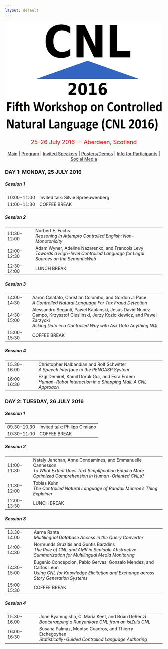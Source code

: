 ```yaml
---
layout: default
---
```

<p align="middle">
<img src="logo3.jpg" width="650" height="350"/>
</p>
<p align="middle" style="color:red; font-size:130%">25–26 July 2016 — Aberdeen, Scotland</p>
<p class="tabs" align="middle">
<a href="cnl2016.html">Main</a> | <a href="cnl2016program.html">Program</a> | <a href="cnl2016speakers.html">Invited Speakers</a> | <a href="cnl2016pd.html">Posters/Demos</a> | <a href="cnl2016info.html">Info for Participants</a> | <a href="cnl2016SM.html">Social Media</a> 
</p>
<body>

<h3>DAY 1: MONDAY, 25 JULY 2016</h3>

<h5>Session 1</h5>

<table style="border: none; border-collapse: collapse;" border="0" cellspacing="0" cellpadding="0" width="100%" align="center">
<tr><td class="time">10:00-11:00 </td><td>Invited talk: Silvie Spreeuwenberg</td></tr>
<tr><td class="time">11:00-11:30 </td><td>COFFEE BREAK</td></tr>
</table>

<h5>Session 2</h5>

<table style="border: none; border-collapse: collapse;" border="0" cellspacing="0" cellpadding="0" width="100%" align="center">
<tr><td class="time">11:30-12:00 </td><td>Norbert E. Fuchs<br/><em>Reasoning in Attempto Controlled English: Non-Monotonicity</em></td></tr>
<tr><td class="time">12:00-12:30 </td><td>Adam Wyner, Adeline Nazarenko, and Francois Levy<br/><em>Towards a High-level Controlled Language for Legal Sources on the SemanticWeb</em></td></tr>
<tr><td class="time">12:30-14:00 </td><td>LUNCH BREAK</td></tr>
</table>


<h5>Session 3</h5>

<table style="border: none; border-collapse: collapse;" border="0" cellspacing="0" cellpadding="0" width="100%" align="center">
<tr><td class="time">14:00-14:30 </td><td>Aaron Calafato, Christian Colombo, and Gordon J. Pace
<br/><em>A Controlled Natural Language For Tax Fraud Detection </em></td></tr>
<tr><td class="time">14:30-15:00 </td><td>Alessandro Seganti, Pawel Kaplanski, Jesus David Nunez Campo, Krzysztof Cieslinski, Jerzy Koziolkiewicz, and Pawel Zarzycki<br/><em>Asking Data in a Controlled Way with Ask Data Anything NQL
</em></td></tr>
<tr><td class="time">15:00-15:30 </td><td>COFFEE BREAK</td></tr>
</table>

<h5>Session 4</h5>

<table style="border: none; border-collapse: collapse;" border="0" cellspacing="0" cellpadding="0" width="100%" align="center">
<tr><td class="time">15.30-16.00 </td><td>Christopher Nalbandian and Rolf Schwitter<br/><em>A Speech Interface to the PENGASP System
 </em></td></tr>
<tr><td class="time">16:00-16:30 </td><td>Ezgi Demirel, Kamil Doruk Gur, and Esra Erdem<br/><em>Human-Robot Interaction in a Shopping Mall: A CNL Approach</em></td></tr>
</table>

<h3>DAY 2: TUESDAY, 26 JULY 2016</h3>

<h5>Session 1</h5>

<table style="border: none; border-collapse: collapse;" border="0" cellspacing="0" cellpadding="0" width="100%" align="center">
<tr><td class="time">09.30-10.30  </td><td>Invited talk: Philipp Cimiano</td></tr>
<tr><td class="time">10:30-11:00 </td><td>COFFEE BREAK</td></tr>
</table>

<h5>Session 2</h5>

<table style="border: none; border-collapse: collapse;" border="0" cellspacing="0" cellpadding="0" width="100%" align="center">
<tr><td class="time">11:00-11:30</td><td>Nataly Jahchan, Anne Condamines, and Emmanuelle Cannesson<br/><em>To What Extent Does Text Simplification Entail a More Optimized Comprehension in Human-Oriented CNLs?</em></td></tr>
<tr><td class="time">11:30-12:00 </td><td>Tobias Kuhn<br/><em>The Controlled Natural Language of Randall Munroe’s Thing Explainer
</em></td></tr>
<tr><td class="time">12:00-13:30 </td><td>LUNCH BREAK</td></tr>
</table>


<h5>Session 3</h5>

<table style="border: none; border-collapse: collapse;" border="0" cellspacing="0" cellpadding="0" width="100%" align="center">
<tr><td class="time">13.30-14.00 </td><td>Aarne Ranta<br/><em>Multilingual Database Access in the Query Converter </em></td></tr>
<tr><td class="time">14:00-14:30</td><td>Normunds Gruzitis and Guntis Barzdins<br/><em>The Role of CNL and AMR in Scalable Abstractive Summarization for Multilingual Media Monitoring</em></td></tr>
<tr><td class="time">14:30-15:00</td><td>Eugenio Concepcion, Pablo Gervas, Gonzalo Mendez, and Carlos Leon<br/><em>Using CNL for Knowledge Elicitation and Exchange across Story Generation Systems</em></td></tr>
<tr><td class="time">15:00-15:30 </td><td>COFFEE BREAK</td></tr>
</table>

<h5>Session 4</h5>

<table style="border: none; border-collapse: collapse;" border="0" cellspacing="0" cellpadding="0" width="100%" align="center">
<tr><td class="time">15.30-16.00 </td><td>Joan Byamugisha, C. Maria Keet, and Brian DeRenzi<br/><em>Bootstrapping a Runyankore CNL from an isiZulu CNL </em></td></tr>
<tr><td class="time">16:00-16:30 </td><td>Susana Palmaz, Montse Cuadros, and Thierry Etchegoyhen<br/><em>Statistically-Guided Controlled Language Authoring</em></td></tr>
</table>


</body>
